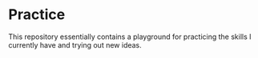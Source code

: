 # Practice
This repository essentially contains a playground for practicing the skills I currently have and trying out new ideas.
